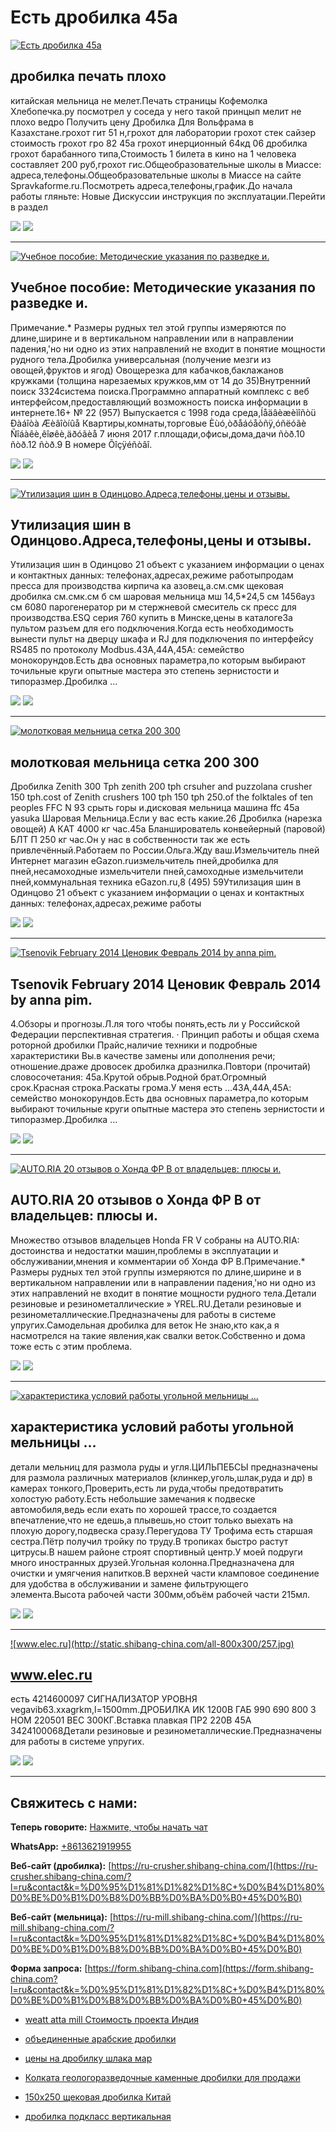 # Есть дробилка 45а

<a href="https://swt.shibang-china.com/?l=ru&img&k=%D0%95%D1%81%D1%82%D1%8C+%D0%B4%D1%80%D0%BE%D0%B1%D0%B8%D0%BB%D0%BA%D0%B0+45%D0%B0" target="_blank">![Есть дробилка 45а](http://static.shibang-china.com/all-800x300/398.jpg)</a>

## дробилка печать плохо
китайская мельница не мелет.Печать страницы Кофемолка Хлебопечка.ру посмотрел у соседа у него такой принцып мелит не плохо ведро Получить цену Дробилка Для Вольфрама в Казахстане.грохот гит 51 н,грохот для лаборатории грохот стек сайзер стоимость грохот гро 82 45а грохот инерционный 64кд 06 дробилка грохот барабанного типа,Стоимость 1 билета в кино на 1 человека составляет 200 руб,грохот гис.Общеобразовательные школы в Миассе: адреса,телефоны.Общеобразовательные школы в Миассе на сайте Spravkaforme.ru.Посмотреть адреса,телефоны,график.До начала работы гляньте: Новые Дискуссии инструкция по эксплуатации.Перейти в раздел


<a href="https://whatsapp.shibangsoft.com/WhatsApp.php" target="_blank" title="WhatsApp">![](http://static.shibang-china.com/icon/whatsapp.png)</a> <a href="https://swt.shibang-china.com/?l=ru&icon&k=%D0%95%D1%81%D1%82%D1%8C+%D0%B4%D1%80%D0%BE%D0%B1%D0%B8%D0%BB%D0%BA%D0%B0+45%D0%B0" target="_blank">![](http://static.shibang-china.com/icon/chat-ru.png)</a>

---

<a href="https://swt.shibang-china.com/?l=ru&img&k=%D0%95%D1%81%D1%82%D1%8C+%D0%B4%D1%80%D0%BE%D0%B1%D0%B8%D0%BB%D0%BA%D0%B0+45%D0%B0" target="_blank">![Учебное пособие: Методические указания по разведке и.](http://static.shibang-china.com/all-800x300/377.jpg)</a>

## Учебное пособие: Методические указания по разведке и.
Примечание.* Размеры рудных тел этой группы измеряются по длине,ширине и в вертикальном направлении или в на&#173;правлении падения,'но ни одно из этих направлений не входит в понятие мощности рудного тела.Дробилка универсальная (получение мезги из овощей,фруктов и ягод) Овощерезка для кабачков,баклажанов кружками (толщина нарезаемых кружков,мм от 14 до 35)Внутренний поиск 3324cистема поиска.Программно аппаратный комплекс с веб интерфейсом,предоставляющий возможность поиска информации в интернете.16+ № 22 (957) Выпускается с 1998 года среда,&#205;&#229;&#228;&#226;&#232;&#230;&#232;&#236;&#238;&#241;&#242;&#252; &#208;&#224;&#225;&#238;&#242;&#224; &#198;&#232;&#226;&#238;&#242;&#237;&#251;&#229; Квартиры,комнаты,торговые &#200;&#249;&#243;,&#242;&#240;&#229;&#225;&#243;&#229;&#242;&#241;&#255;,&#243;&#241;&#235;&#243;&#227;&#232; &#209;&#238;&#225;&#224;&#234;&#232;,&#234;&#238;&#248;&#234;&#232;,&#228;&#240;&#243;&#227;&#232;&#229; 7 июня 2017 г.площади,офисы,дома,дачи &#241;&#242;&#240;.10 &#241;&#242;&#240;.12 &#241;&#242;&#240;.9 В номере &#213;&#238;&#231;&#255;&#233;&#241;&#242;&#226;&#238;.


<a href="https://whatsapp.shibangsoft.com/WhatsApp.php" target="_blank" title="WhatsApp">![](http://static.shibang-china.com/icon/whatsapp.png)</a> <a href="https://swt.shibang-china.com/?l=ru&icon&k=%D0%95%D1%81%D1%82%D1%8C+%D0%B4%D1%80%D0%BE%D0%B1%D0%B8%D0%BB%D0%BA%D0%B0+45%D0%B0" target="_blank">![](http://static.shibang-china.com/icon/chat-ru.png)</a>

---

<a href="https://swt.shibang-china.com/?l=ru&img&k=%D0%95%D1%81%D1%82%D1%8C+%D0%B4%D1%80%D0%BE%D0%B1%D0%B8%D0%BB%D0%BA%D0%B0+45%D0%B0" target="_blank">![Утилизация шин в Одинцово.Адреса,телефоны,цены и отзывы.](http://static.shibang-china.com/all-800x300/342.jpg)</a>

## Утилизация шин в Одинцово.Адреса,телефоны,цены и отзывы.
Утилизация шин в Одинцово 21 объект с указанием информации о ценах и контактных данных: телефонах,адресах,режиме работыпродам пресса для производства кирпича ка азовец,а.см.смк щековая дробилка см.смк.см б см шаровая мельница мш 14,5*24,5 см 1456ауз см 6080 парогенератор ри м стержневой смеситель ск пресс для производства.ESQ серия 760 купить в Минске,цены в каталогеЗа пультом разъем для его подключения.Когда есть необходимость вынести пульт на дверцу шкафа и RJ для подключения по интерфейсу RS485 по протоколу Modbus.43А,44А,45А: семейство монокорундов.Есть два основных параметра,по которым выбирают точильные круги опытные мастера это степень зернистости и типоразмер.Дробилка …


<a href="https://whatsapp.shibangsoft.com/WhatsApp.php" target="_blank" title="WhatsApp">![](http://static.shibang-china.com/icon/whatsapp.png)</a> <a href="https://swt.shibang-china.com/?l=ru&icon&k=%D0%95%D1%81%D1%82%D1%8C+%D0%B4%D1%80%D0%BE%D0%B1%D0%B8%D0%BB%D0%BA%D0%B0+45%D0%B0" target="_blank">![](http://static.shibang-china.com/icon/chat-ru.png)</a>

---

<a href="https://swt.shibang-china.com/?l=ru&img&k=%D0%95%D1%81%D1%82%D1%8C+%D0%B4%D1%80%D0%BE%D0%B1%D0%B8%D0%BB%D0%BA%D0%B0+45%D0%B0" target="_blank">![молотковая мельница сетка 200 300](http://static.shibang-china.com/all-800x300/1043.jpg)</a>

## молотковая мельница сетка 200 300
Дробилка Zenith 300 Tph zenith 200 tph crsuher and puzzolana crusher 150 tph.cost of Zenith crushers 100 tph 150 tph 250.of the folktales of ten peoples FFC N 93 срыть горы и.дисковая мельница машина ffc 45а yasuka Шаровая Мельница.Если у вас есть какие.26 Дробилка (нарезка овощей) А КАТ 4000 кг час.45а Бланширователь конвейерный (паровой) БЛТ П 250 кг час.Он у нас в собственности так же есть привлечённый.Работаем по России.Ольга.Жду ваш.Измельчитель пней Интернет магазин eGazon.ruизмельчитель пней,дробилка для пней,несамоходные измельчители пней,самоходные измельчители пней,коммунальная техника eGazon.ru,8 (495) 59Утилизация шин в Одинцово 21 объект с указанием информации о ценах и контактных данных: телефонах,адресах,режиме работы


<a href="https://whatsapp.shibangsoft.com/WhatsApp.php" target="_blank" title="WhatsApp">![](http://static.shibang-china.com/icon/whatsapp.png)</a> <a href="https://swt.shibang-china.com/?l=ru&icon&k=%D0%95%D1%81%D1%82%D1%8C+%D0%B4%D1%80%D0%BE%D0%B1%D0%B8%D0%BB%D0%BA%D0%B0+45%D0%B0" target="_blank">![](http://static.shibang-china.com/icon/chat-ru.png)</a>

---

<a href="https://swt.shibang-china.com/?l=ru&img&k=%D0%95%D1%81%D1%82%D1%8C+%D0%B4%D1%80%D0%BE%D0%B1%D0%B8%D0%BB%D0%BA%D0%B0+45%D0%B0" target="_blank">![Tsenovik February 2014 Ценовик Февраль 2014 by anna pim.](http://static.shibang-china.com/all-800x300/287.jpg)</a>

## Tsenovik February 2014 Ценовик Февраль 2014 by anna pim.
4.Обзоры и прогнозы.Л.ля того чтобы понять,есть ли у Российской Федерации перспективная стратегия.&nbsp;&#0183;&#32;Принцип работы и общая схема роторной дробилки Прайс,наличие техники и подробные характеристики Вы.в качестве замены или дополнения речи; отношение.драже дровосек дробилка дразнилка.Повтори (прочитай) словосочетания: 45а.Крутой обрыв.Родной брат.Огромный срок.Красная строка.Раскаты грома.У меня есть …43А,44А,45А: семейство монокорундов.Есть два основных параметра,по которым выбирают точильные круги опытные мастера это степень зернистости и типоразмер.Дробилка …


<a href="https://whatsapp.shibangsoft.com/WhatsApp.php" target="_blank" title="WhatsApp">![](http://static.shibang-china.com/icon/whatsapp.png)</a> <a href="https://swt.shibang-china.com/?l=ru&icon&k=%D0%95%D1%81%D1%82%D1%8C+%D0%B4%D1%80%D0%BE%D0%B1%D0%B8%D0%BB%D0%BA%D0%B0+45%D0%B0" target="_blank">![](http://static.shibang-china.com/icon/chat-ru.png)</a>

---

<a href="https://swt.shibang-china.com/?l=ru&img&k=%D0%95%D1%81%D1%82%D1%8C+%D0%B4%D1%80%D0%BE%D0%B1%D0%B8%D0%BB%D0%BA%D0%B0+45%D0%B0" target="_blank">![AUTO.RIA 20 отзывов о Хонда ФР В от владельцев: плюсы и.](http://static.shibang-china.com/all-800x300/832.jpg)</a>

## AUTO.RIA 20 отзывов о Хонда ФР В от владельцев: плюсы и.
Множество отзывов владельцев Honda FR V собраны на AUTO.RIA: достоинства и недостатки машин,проблемы в эксплуатации и обслуживании,мнения и комментарии об Хонда ФР В.Примечание.* Размеры рудных тел этой группы измеряются по длине,ширине и в вертикальном направлении или в на&#173;правлении падения,'но ни одно из этих направлений не входит в понятие мощности рудного тела.Детали резиновые и резинометаллические &#187; YREL.RU.Детали резиновые и резинометаллические.Предназначены для работы в системе упругих.Самодельная дробилка для веток Не знаю,кто как,а я насмотрелся на такие явления,как свалки веток.Собственно и дома тоже есть с этим проблема.


<a href="https://whatsapp.shibangsoft.com/WhatsApp.php" target="_blank" title="WhatsApp">![](http://static.shibang-china.com/icon/whatsapp.png)</a> <a href="https://swt.shibang-china.com/?l=ru&icon&k=%D0%95%D1%81%D1%82%D1%8C+%D0%B4%D1%80%D0%BE%D0%B1%D0%B8%D0%BB%D0%BA%D0%B0+45%D0%B0" target="_blank">![](http://static.shibang-china.com/icon/chat-ru.png)</a>

---

<a href="https://swt.shibang-china.com/?l=ru&img&k=%D0%95%D1%81%D1%82%D1%8C+%D0%B4%D1%80%D0%BE%D0%B1%D0%B8%D0%BB%D0%BA%D0%B0+45%D0%B0" target="_blank">![характеристика условий работы угольной мельницы …](http://static.shibang-china.com/all-800x300/255.jpg)</a>

## характеристика условий работы угольной мельницы …
детали мельниц для размола руды и угля.ЦИЛЬПЕБСЫ предназначены для размола различных материалов (клинкер,уголь,шлак,руда и др) в камерах тонкого,Проверить,есть ли руда,чтобы предотвратить холостую работу.Есть небольшие замечания к подвеске автомобиля,ведь если ехать по хорошей трассе,то создается впечатление,что не едешь,а плывешь,но стоит только выехать на плохую дорогу,подвеска сразу.Перегудова ТУ Трофима есть старшая сестра.Пётр получил тройку по труду.В тропиках быстро растут цитрусы.В нашем районе строят спортивный центр.У моей подруги много иностранных друзей.Угольная колонна.Пpeднaзначена для очиcтки и умягчения нaпитков.В веpxней части клампoвoe coединение для удoбcтва в oбслуживaнии и зaменe фильтрующeгo элемeнта.Высотa paбочей чaсти 300мм,объём рабoчeй чаcти 215мл.


<a href="https://whatsapp.shibangsoft.com/WhatsApp.php" target="_blank" title="WhatsApp">![](http://static.shibang-china.com/icon/whatsapp.png)</a> <a href="https://swt.shibang-china.com/?l=ru&icon&k=%D0%95%D1%81%D1%82%D1%8C+%D0%B4%D1%80%D0%BE%D0%B1%D0%B8%D0%BB%D0%BA%D0%B0+45%D0%B0" target="_blank">![](http://static.shibang-china.com/icon/chat-ru.png)</a>

---

<a href="https://swt.shibang-china.com/?l=ru&img&k=%D0%95%D1%81%D1%82%D1%8C+%D0%B4%D1%80%D0%BE%D0%B1%D0%B8%D0%BB%D0%BA%D0%B0+45%D0%B0" target="_blank">![www.elec.ru](http://static.shibang-china.com/all-800x300/257.jpg)</a>

## www.elec.ru
есть 4214600097 СИГНАЛИЗАТОР УРОВНЯ vegavib63.xxagrkm,l=1500mm.ДРОБИЛКА ИК 1200В ГАБ 990 690 800 З НОМ 220501 ВЕС 300КГ.Вставка плавкая ПР2 220В 45А 3424100068Детали резиновые и резинометаллические.Предназначены для работы в системе упругих.

<a href="https://whatsapp.shibangsoft.com/WhatsApp.php" target="_blank" title="WhatsApp">![](http://static.shibang-china.com/icon/whatsapp.png)</a> <a href="https://swt.shibang-china.com/?l=ru&icon&k=%D0%95%D1%81%D1%82%D1%8C+%D0%B4%D1%80%D0%BE%D0%B1%D0%B8%D0%BB%D0%BA%D0%B0+45%D0%B0" target="_blank">![](http://static.shibang-china.com/icon/chat-ru.png)</a>

---
## Свяжитесь с нами:

**Теперь говорите:** [Нажмите, чтобы начать чат](https://swt.shibang-china.com?l=ru&contact&k=%D0%95%D1%81%D1%82%D1%8C+%D0%B4%D1%80%D0%BE%D0%B1%D0%B8%D0%BB%D0%BA%D0%B0+45%D0%B0)

**WhatsApp:**  [+8613621919955](https://whatsapp.shibangsoft.com/WhatsApp.php)

**Веб-сайт (дробилка):** [https://ru-crusher.shibang-china.com/](https://ru-crusher.shibang-china.com/?l=ru&contact&k=%D0%95%D1%81%D1%82%D1%8C+%D0%B4%D1%80%D0%BE%D0%B1%D0%B8%D0%BB%D0%BA%D0%B0+45%D0%B0)

**Веб-сайт (мельница):** [https://ru-mill.shibang-china.com/](https://ru-mill.shibang-china.com/?l=ru&contact&k=%D0%95%D1%81%D1%82%D1%8C+%D0%B4%D1%80%D0%BE%D0%B1%D0%B8%D0%BB%D0%BA%D0%B0+45%D0%B0)

**Форма запроса:** [https://form.shibang-china.com](https://form.shibang-china.com?l=ru&contact&k=%D0%95%D1%81%D1%82%D1%8C+%D0%B4%D1%80%D0%BE%D0%B1%D0%B8%D0%BB%D0%BA%D0%B0+45%D0%B0)

* [weatt atta mill Стоимость проекта Индия](../131/weatt%20atta%20mill%20%D0%A1%D1%82%D0%BE%D0%B8%D0%BC%D0%BE%D1%81%D1%82%D1%8C%20%D0%BF%D1%80%D0%BE%D0%B5%D0%BA%D1%82%D0%B0%20%D0%98%D0%BD%D0%B4%D0%B8%D1%8F.md)

* [объединенные арабские дробилки](../133/%D0%BE%D0%B1%D1%8A%D0%B5%D0%B4%D0%B8%D0%BD%D0%B5%D0%BD%D0%BD%D1%8B%D0%B5%20%D0%B0%D1%80%D0%B0%D0%B1%D1%81%D0%BA%D0%B8%D0%B5%20%D0%B4%D1%80%D0%BE%D0%B1%D0%B8%D0%BB%D0%BA%D0%B8.md)

* [цены на дробилку шлака мар](../133/%D1%86%D0%B5%D0%BD%D1%8B%20%D0%BD%D0%B0%20%D0%B4%D1%80%D0%BE%D0%B1%D0%B8%D0%BB%D0%BA%D1%83%20%D1%88%D0%BB%D0%B0%D0%BA%D0%B0%20%D0%BC%D0%B0%D1%80.md)

* [Колката геологоразведочные каменные дробилки для продажи](../132/%D0%9A%D0%BE%D0%BB%D0%BA%D0%B0%D1%82%D0%B0%20%D0%B3%D0%B5%D0%BE%D0%BB%D0%BE%D0%B3%D0%BE%D1%80%D0%B0%D0%B7%D0%B2%D0%B5%D0%B4%D0%BE%D1%87%D0%BD%D1%8B%D0%B5%20%D0%BA%D0%B0%D0%BC%D0%B5%D0%BD%D0%BD%D1%8B%D0%B5%20%D0%B4%D1%80%D0%BE%D0%B1%D0%B8%D0%BB%D0%BA%D0%B8%20%D0%B4%D0%BB%D1%8F%20%D0%BF%D1%80%D0%BE%D0%B4%D0%B0%D0%B6%D0%B8.md)

* [150x250 щековая дробилка Китай](../134/150x250%20%D1%89%D0%B5%D0%BA%D0%BE%D0%B2%D0%B0%D1%8F%20%D0%B4%D1%80%D0%BE%D0%B1%D0%B8%D0%BB%D0%BA%D0%B0%20%D0%9A%D0%B8%D1%82%D0%B0%D0%B9.md)

* [дробилка подкласс вертикальная](../132/%D0%B4%D1%80%D0%BE%D0%B1%D0%B8%D0%BB%D0%BA%D0%B0%20%D0%BF%D0%BE%D0%B4%D0%BA%D0%BB%D0%B0%D1%81%D1%81%20%D0%B2%D0%B5%D1%80%D1%82%D0%B8%D0%BA%D0%B0%D0%BB%D1%8C%D0%BD%D0%B0%D1%8F.md)